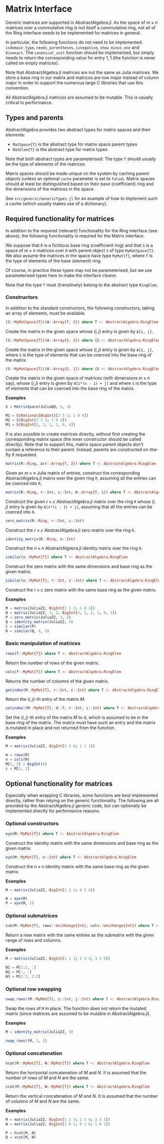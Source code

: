 # Matrix Interface

Generic matrices are supported in AbstractAlgebra.jl. As the space of $m\times n$
matrices over a commutative ring is not itself a commutative ring, not all of the Ring
interface needs to be implemented for matrices in general.

In particular, the following functions do not need to be implemented: `isdomain_type`,
`needs_parentheses`, `isnegative`, `show_minus_one` and `divexact`. The `canonical_unit`
function should be implemented, but simply needs to return the corresponding value for
entry $1, 1$ (the function is never called on empty matrices).

Note that AbstractAlgebra.jl matrices are not the same as Julia matrices. We store a
base ring in our matrix and matrices are row major instead of column major in order to
support the numerous large C libraries that use this convention.

All AbstractAlgebra.jl matrices are assumed to be mutable. This is usually critical to
performance.

## Types and parents

AbstractAlgebra provides two abstract types for matrix spaces and their elements:

  * `MatSpace{T}` is the abstract type for matrix space parent types
  * `MatElem{T}` is the abstract type for matrix types

Note that both abstract types are parameterised. The type `T` should usually be the type
of elements of the matrices.

Matrix spaces should be made unique on the system by caching parent objects (unless
an optional `cache` parameter is set to `false`). Matrix spaces should at least be
distinguished based on their base (coefficient) ring and the dimensions of the matrices
in the space.

See `src/generic/GenericTypes.jl` for an example of how to implement such a cache (which
usually makes use of a dictionary).

## Required functionality for matrices

In addition to the required (relevant) functionality for the Ring interface (see above),
the following functionality is required for the Matrix interface.

We suppose that `R` is a fictitious base ring (coefficient ring) and that `S` is a
space of $m\times n$ matrices over `R` with parent object `S` of type
`MyMatSpace{T}`. We also assume the matrices in the space have type `MyMat{T}`, where
`T` is the type of elements of the base (element) ring.

Of course, in practice these types may not be parameterised, but we use parameterised
types here to make the interface clearer.

Note that the type `T` must (transitively) belong to the abstract type `RingElem`.

### Constructors

In addition to the standard constructors, the following constructors, taking an array of
elements, must be available.

```julia
(S::MyMatSpace{T})(A::Array{T, 2}) where T <: AbstractAlgebra.RingElem
```

Create the matrix in the given space whose $(i, j)$ entry is given by `A[i, j]`.

```julia
(S::MyMatSpace{T})(A::Array{S, 2}) where {S <: AbstractAlgebra.RingElem, T <: AbstractAlgebra.RingElem}
```

Create the matrix in the given space whose $(i, j)$ entry is given by `A[i, j]`, where
`S` is the type of elements that can be coerced into the base ring of the matrix.

```julia
(S::MyMatSpace{T})(A::Array{S, 1}) where {S <: AbstractAlgebra.RingElem, T <: AbstractAlgebra.RingElem}
```

Create the matrix in the given space of matrices (with dimensions $m\times n$ say),
whose $(i, j)$ entry is given by `A[i*(n - 1) + j]` and where `S` is the type of
elements that can be coerced into the base ring of the matrix.

**Examples**

```julia
S = MatrixSpace(JuliaQQ, 2, 3)

M1 = S(Rational{BigInt}[2 3 1; 1 0 4])
M2 = S(BigInt[2 3 1; 1 0 4])
M3 = S(BigInt[2, 3, 1, 1, 0, 4])
```

It is also possible to create matrices directly, without first creating the
corresponding matrix space (the inner constructor should be called directly). Note that
to support this, matrix space parent objects don't contain a reference to their parent.
Instead, parents are constructed on-the-fly if requested.

```julia
matrix(R::Ring, arr::Array{T, 2}) where T <: AbstractAlgebra.RingElem
```

Given an $m\times n$ Julia matrix of entries, construct the corresponding
AbstractAlgebra.jl matrix over the given ring `R`, assuming all the entries can be
coerced into `R`.


```julia
matrix(R::Ring, r::Int, c::Int, A::Array{T, 1}) where T <: AbstractAlgebra.RingElem
```

Construct the given $r\times c$ AbstractAlgebra.jl matrix over the ring `R` whose
$(i, j)$ entry is given by `A[c*(i - 1) + j]`, assuming that all the entries can be
coerced into `R`.

```julia
zero_matrix(R::Ring, r::Int, c::Int)
```

Construct the $r\times c$ AbstractAlgebra.jl zero matrix over the ring `R`.

```julia
identity_matrix(R::Ring, n::Int)
```

Construct the $n\times n$ AbstractAlgebra.jl identity matrix over the ring `R`.

```julia
similar(x::MyMat{T}) where T <: AbstractAlgebra.RingElem
```

Construct the zero matrix with the same dimensions and base ring as the given matrix.

```julia
similar(x::MyMat{T}, r::Int, c::Int) where T <: AbstractAlgebra.RingElem
```

Construct the $r\times c$ zero matrix with the same base ring as the given matrix.

**Examples**

```julia
M = matrix(JuliaZZ, BigInt[3 1 2; 2 0 1])
N = matrix(JuliaZZ, 3, 2, BigInt[3, 1, 2, 2, 0, 1])
P = zero_matrix(JuliaZZ, 3, 2)
Q = identity_matrix(JuliaZZ, 4)
C = similar(P)
D = similar(Q, 4, 5)
```

### Basic manipulation of matrices

```julia
rows(f::MyMat{T}) where T <: AbstractAlgebra.RingElem
```

Return the number of rows of the given matrix.

```julia
cols(f::MyMat{T}) where T <: AbstractAlgebra.RingElem
```

Returns the number of columns of the given matrix.

```julia
getindex(M::MyMat{T}, r::Int, c::Int) where T <: AbstractAlgebra.RingElem
```

Return the $(i, j)$-th entry of the matrix $M$.

```julia
setindex!(M::MyMat{T}, d::T, r::Int, c::Int) where T <: AbstractAlgebra.RingElem
```

Set the $(i, j)$-th entry of the matrix $M$ to $d$, which is assumed to be in the
base ring of the matrix. The matrix must have such an entry and the matrix is mutated
in place and not returned from the function.

**Examples**

```julia
M = matrix(JuliaZZ, BigInt[2 3 0; 1 1 1])

m = rows(M)
n = cols(M)
M[1, 2] = BigInt(4)
c = M[1, 1]
```

## Optional functionality for matrices

Especially when wrapping C libraries, some functions are best implemented directly,
rather than relying on the generic functionality. The following are all provided by
the AbstractAlgebra.jl generic code, but can optionally be implemented directly for
performance reasons.

### Optional constructors

```julia
eye(M::MyMat{T}) where T <: AbstractAlgebra.RingElem
```

Construct the identity matrix with the same dimensions and base ring as the given
matrix.

```julia
eye(M::MyMat{T}, n::Int) where T <: AbstractAlgebra.RingElem
```

Construct the $n\times n$ identity matrix with the same base ring as the given matrix.

**Examples**

```julia
M = matrix(JuliaZZ, BigInt[1 2 3; 4 5 6])

N = eye(M)
P = eye(M, 2)
```

### Optional submatrices

```julia
sub(M::MyMat{T}, rows::UnitRange{Int}, cols::UnitRange{Int}) where T <: AbstractAlgebra.RingElem
```

Return a new matrix with the same entries as the submatrix with the given range of rows
and columns.

**Examples**

```julia
M = matrix(JuliaZZ, BigInt[1 2 3; 2 3 4; 3 4 5])

N1 = M[1:2, :]
N2 = M[:, :]
N3 = M[2:3, 2:3]
```

### Optional row swapping

```julia
swap_rows!(M::MyMat{T}, i::Int, j::Int) where T <: AbstractAlgebra.RingElem
```

Swap the rows of `M` in place. The function does not return the mutated matrix (since
matrices are assumed to be mutable in AbstractAlgebra.jl).

**Examples**

```julia
M = identity_matrix(JuliaZZ, 3)

swap_rows!(M, 1, 2)
```

### Optional concatenation

```julia
hcat(M::MyMat{T}, N::MyMat{T}) where T <: AbstractAlgebra.RingElem
```

Return the horizontal concatenation of $M$ and $N$. It is assumed that the number of
rows of $M$ and $N$ are the same.

```julia
vcat(M::MyMat{T}, N::MyMat{T}) where T <: AbstractAlgebra.RingElem
```

Return the vertical concatenation of $M$ and $N$. It is assumed that the number of
columns of $M$ and $N$ are the same.

**Examples**

```julia
M = matrix(JuliaZZ, BigInt[1 2 3; 2 3 4; 3 4 5])
N = matrix(JuliaZZ, BigInt[1 0 1; 0 1 0; 1 0 1])

P = hcat(M, N)
Q = vcat(M, N)
```
